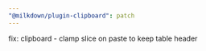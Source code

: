 ```yaml
---
"@milkdown/plugin-clipboard": patch
---
```


fix: clipboard - clamp slice on paste to keep table header

